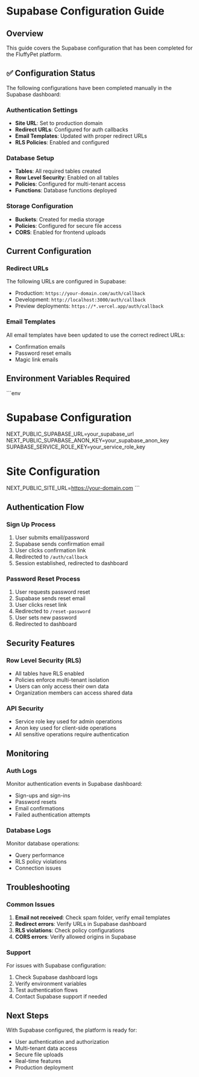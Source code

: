# Supabase Configuration Guide

## Overview
This guide covers the Supabase configuration that has been completed for the FluffyPet platform.

## ✅ Configuration Status
The following configurations have been completed manually in the Supabase dashboard:

### Authentication Settings
- **Site URL**: Set to production domain
- **Redirect URLs**: Configured for auth callbacks
- **Email Templates**: Updated with proper redirect URLs
- **RLS Policies**: Enabled and configured

### Database Setup
- **Tables**: All required tables created
- **Row Level Security**: Enabled on all tables
- **Policies**: Configured for multi-tenant access
- **Functions**: Database functions deployed

### Storage Configuration
- **Buckets**: Created for media storage
- **Policies**: Configured for secure file access
- **CORS**: Enabled for frontend uploads

## Current Configuration

### Redirect URLs
The following URLs are configured in Supabase:
- Production: `https://your-domain.com/auth/callback`
- Development: `http://localhost:3000/auth/callback`
- Preview deployments: `https://*.vercel.app/auth/callback`

### Email Templates
All email templates have been updated to use the correct redirect URLs:
- Confirmation emails
- Password reset emails
- Magic link emails

## Environment Variables Required

\`\`\`env
# Supabase Configuration
NEXT_PUBLIC_SUPABASE_URL=your_supabase_url
NEXT_PUBLIC_SUPABASE_ANON_KEY=your_supabase_anon_key
SUPABASE_SERVICE_ROLE_KEY=your_service_role_key

# Site Configuration
NEXT_PUBLIC_SITE_URL=https://your-domain.com
\`\`\`

## Authentication Flow

### Sign Up Process
1. User submits email/password
2. Supabase sends confirmation email
3. User clicks confirmation link
4. Redirected to `/auth/callback`
5. Session established, redirected to dashboard

### Password Reset Process
1. User requests password reset
2. Supabase sends reset email
3. User clicks reset link
4. Redirected to `/reset-password`
5. User sets new password
6. Redirected to dashboard

## Security Features

### Row Level Security (RLS)
- All tables have RLS enabled
- Policies enforce multi-tenant isolation
- Users can only access their own data
- Organization members can access shared data

### API Security
- Service role key used for admin operations
- Anon key used for client-side operations
- All sensitive operations require authentication

## Monitoring

### Auth Logs
Monitor authentication events in Supabase dashboard:
- Sign-ups and sign-ins
- Password resets
- Email confirmations
- Failed authentication attempts

### Database Logs
Monitor database operations:
- Query performance
- RLS policy violations
- Connection issues

## Troubleshooting

### Common Issues
1. **Email not received**: Check spam folder, verify email templates
2. **Redirect errors**: Verify URLs in Supabase dashboard
3. **RLS violations**: Check policy configurations
4. **CORS errors**: Verify allowed origins in Supabase

### Support
For issues with Supabase configuration:
1. Check Supabase dashboard logs
2. Verify environment variables
3. Test authentication flows
4. Contact Supabase support if needed

## Next Steps
With Supabase configured, the platform is ready for:
- User authentication and authorization
- Multi-tenant data access
- Secure file uploads
- Real-time features
- Production deployment
